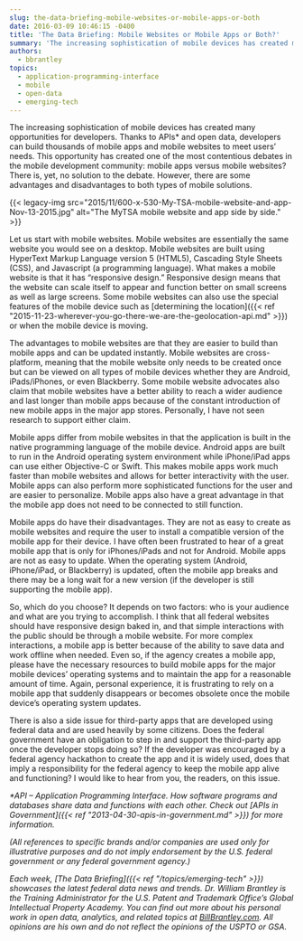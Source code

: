 ```yaml
---
slug: the-data-briefing-mobile-websites-or-mobile-apps-or-both
date: 2016-03-09 10:46:15 -0400
title: 'The Data Briefing: Mobile Websites or Mobile Apps or Both?'
summary: 'The increasing sophistication of mobile devices has created many opportunities for developers. This opportunity has created one of the most contentious debates in the mobile development community: mobile apps versus mobile websites?'
authors:
  - bbrantley
topics:
  - application-programming-interface
  - mobile
  - open-data
  - emerging-tech
---
```


The increasing sophistication of mobile devices has created many opportunities for developers. Thanks to APIs* and open data, developers can build thousands of mobile apps and mobile websites to meet users’ needs. This opportunity has created one of the most contentious debates in the mobile development community: mobile apps versus mobile websites? There is, yet, no solution to the debate. However, there are some advantages and disadvantages to both types of mobile solutions.

{{< legacy-img src="2015/11/600-x-530-My-TSA-mobile-website-and-app-Nov-13-2015.jpg" alt="The MyTSA mobile website and app side by side." >}}

Let us start with mobile websites. Mobile websites are essentially the same website you would see on a desktop. Mobile websites are built using HyperText Markup Language version 5 (HTML5), Cascading Style Sheets (CSS), and Javascript (a programming language). What makes a mobile website is that it has “responsive design.” Responsive design means that the website can scale itself to appear and function better on small screens as well as large screens. Some mobile websites can also use the special features of the mobile device such as [determining the location]({{< ref "2015-11-23-wherever-you-go-there-we-are-the-geolocation-api.md" >}}) or when the mobile device is moving.

The advantages to mobile websites are that they are easier to build than mobile apps and can be updated instantly. Mobile websites are cross-platform, meaning that the mobile website only needs to be created once but can be viewed on all types of mobile devices whether they are Android, iPads/iPhones, or even Blackberry. Some mobile website advocates also claim that mobile websites have a better ability to reach a wider audience and last longer than mobile apps because of the constant introduction of new mobile apps in the major app stores. Personally, I have not seen research to support either claim.

Mobile apps differ from mobile websites in that the application is built in the native programming language of the mobile device. Android apps are built to run in the Android operating system environment while iPhone/iPad apps can use either Objective-C or Swift. This makes mobile apps work much faster than mobile websites and allows for better interactivity with the user. Mobile apps can also perform more sophisticated functions for the user and are easier to personalize. Mobile apps also have a great advantage in that the mobile app does not need to be connected to still function.

Mobile apps do have their disadvantages. They are not as easy to create as mobile websites and require the user to install a compatible version of the mobile app for their device. I have often been frustrated to hear of a great mobile app that is only for iPhones/iPads and not for Android. Mobile apps are not as easy to update. When the operating system (Android, iPhone/iPad, or Blackberry) is updated, often the mobile app breaks and there may be a long wait for a new version (if the developer is still supporting the mobile app).

So, which do you choose? It depends on two factors: who is your audience and what are you trying to accomplish. I think that all federal websites should have responsive design baked in, and that simple interactions with the public should be through a mobile website. For more complex interactions, a mobile app is better because of the ability to save data and work offline when needed. Even so, if the agency creates a mobile app, please have the necessary resources to build mobile apps for the major mobile devices’ operating systems and to maintain the app for a reasonable amount of time. Again, personal experience, it is frustrating to rely on a mobile app that suddenly disappears or becomes obsolete once the mobile device’s operating system updates.

There is also a side issue for third-party apps that are developed using federal data and are used heavily by some citizens. Does the federal government have an obligation to step in and support the third-party app once the developer stops doing so? If the developer was encouraged by a federal agency hackathon to create the app and it is widely used, does that imply a responsibility for the federal agency to keep the mobile app alive and functioning? I would like to hear from you, the readers, on this issue.

_*API – Application Programming Interface. How software programs and databases share data and functions with each other. Check out [APIs in Government]({{< ref "2013-04-30-apis-in-government.md" >}}) for more information._ 

_(All references to specific brands and/or companies are used only for illustrative purposes and do not imply endorsement by the U.S. federal government or any federal government agency.)_ 

_Each week, [The Data Briefing]({{< ref "/topics/emerging-tech" >}}) showcases the latest federal data news and trends. Dr. William Brantley is the Training Administrator for the U.S. Patent and Trademark Office’s Global Intellectual Property Academy. You can find out more about his personal work in open data, analytics, and related topics at [BillBrantley.com](http://billbrantley.com/). All opinions are his own and do not reflect the opinions of the USPTO or GSA._ 

